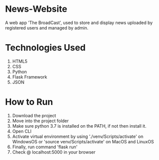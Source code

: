 # News-Website
A web app 'The BroadCast', used to store and display news uploaded by registered users and managed by admin.

# Technologies Used
1. HTML5
2. CSS
3. Python
4. Flask Framework
5. JSON

# How to Run
1. Download the project
2. Move into the project folder
3. Make sure python 3.7 is installed on the PATH, if not then install it.
4. Open CLI
5. Activate virtual environment by using './venv/Scripts/activate' on WindowsOS or 'source venv/Scripts/activate' on MacOS and LinuxOS
6. Finally, run command 'flask run'
7. Check @ localhost:5000 in your browser
